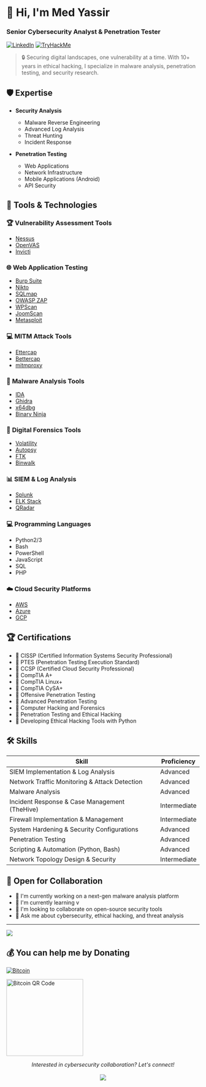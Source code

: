 # 👋 Hi, I'm Med Yassir
### Senior Cybersecurity Analyst & Penetration Tester

[![LinkedIn](https://img.shields.io/badge/LinkedIn-0077B5?style=for-the-badge&logo=linkedin&logoColor=white)](https://www.linkedin.com/in/mohamed-yassir-lazrak/)
[![TryHackMe](https://img.shields.io/badge/TryHackMe-1DA1F2?style=for-the-badge&logo=tryhackme&logoColor=white)](https://tryhackme.com/r/p/V1rusNo1r)

> 🔒 Securing digital landscapes, one vulnerability at a time. With 10+ years in ethical hacking, I specialize in malware analysis, penetration testing, and security research.

## 🛡️ Expertise

- **Security Analysis**
  - Malware Reverse Engineering
  - Advanced Log Analysis
  - Threat Hunting
  - Incident Response
  
- **Penetration Testing**
  - Web Applications
  - Network Infrastructure
  - Mobile Applications (Android)
  - API Security

## 🔧 Tools & Technologies

### 🏆 **Vulnerability Assessment Tools**
- [Nessus](https://www.tenable.com/products/nessus)
- [OpenVAS](https://www.openvas.org/)
- [Invicti](https://www.invicti.com/)

### 🌐 **Web Application Testing**
- [Burp Suite](https://portswigger.net/burp)
- [Nikto](https://cirt.net/Nikto2)
- [SQLmap](http://sqlmap.org/)
- [OWASP ZAP](https://www.zaproxy.org/)
- [WPScan](https://wpscan.com/)
- [JoomScan](https://wiki.owasp.org/index.php/Category:OWASP_Joomla_Scan_Project)
- [Metasploit](https://www.metasploit.com/)

### 💻 **MITM Attack Tools**
- [Ettercap](https://www.ettercap-project.org/)
- [Bettercap](https://www.bettercap.org/)
- [mitmproxy](https://mitmproxy.org/)

### 🔬 **Malware Analysis Tools**
- [IDA](https://hex-rays.com/ida-pro/)
- [Ghidra](https://ghidra-sre.org/)
- [x64dbg](https://x64dbg.com/)
- [Binary Ninja](https://binary.ninja/)

### 🔎 **Digital Forensics Tools**
- [Volatility](https://www.volatilityfoundation.org/)
- [Autopsy](https://www.autopsy.com/)
- [FTK](https://accessdata.com/products-services/forensic-toolkit-ftk)
- [Binwalk](https://github.com/ReFirmLabs/binwalk)

### 📊 **SIEM & Log Analysis**
- [Splunk](https://www.splunk.com/)
- [ELK Stack](https://www.elastic.co/elastic-stack)
- [QRadar](https://www.ibm.com/products/qradar-siem)

### 💻 **Programming Languages**
- Python2/3
- Bash
- PowerShell
- JavaScript
- SQL
- PHP

### ☁️ **Cloud Security Platforms**
- [AWS](https://aws.amazon.com/security/)
- [Azure](https://azure.microsoft.com/en-us/solutions/security/)
- [GCP](https://cloud.google.com/security)

## 🏆 Certifications
- 🎯 CISSP (Certified Information Systems Security Professional)
- 🎯 PTES (Penetration Testing Execution Standard)
- 🎯 CCSP (Certified Cloud Security Professional)
- 🎯 CompTIA A+
- 🎯 CompTIA Linux+
- 🎯 CompTIA CySA+
- 🎯 Offensive Penetration Testing
- 🎯 Advanced Penetration Testing
- 🎯 Computer Hacking and Forensics
- 🎯 Penetration Testing and Ethical Hacking
- 🎯 Developing Ethical Hacking Tools with Python

## 🛠️ Skills

| **Skill**                                          | **Proficiency** |
|----------------------------------------------------|-----------------|
| SIEM Implementation & Log Analysis                 | Advanced        |
| Network Traffic Monitoring & Attack Detection      | Advanced        |
| Malware Analysis                                   | Advanced        |
| Incident Response & Case Management (TheHive)      | Intermediate    |
| Firewall Implementation & Management               | Intermediate    |
| System Hardening & Security Configurations         | Advanced        |
| Penetration Testing                                | Advanced        |
| Scripting & Automation (Python, Bash)              | Advanced        |
| Network Topology Design & Security                 | Intermediate    |

## 🤝 Open for Collaboration

- 🔭 I'm currently working on a next-gen malware analysis platform
- 🌱 I'm currently learning v
- 👯 I'm looking to collaborate on open-source security tools
- 💬 Ask me about cybersecurity, ethical hacking, and threat analysis

---
[![](https://visitcount.itsvg.in/api?id=v1rusno1r&label=Profile%20Views&pretty=false)](https://visitcount.itsvg.in)

## 💰 You can help me by Donating
  [![Bitcoin](https://img.shields.io/badge/Bitcoin-000000?style=for-the-badge&logo=bitcoin&logoColor=white)](bitcoin:1rjPCgprWLSufqA3Qp4YpgR6aXPdXgPQM)

<a href="bitcoin:1rjPCgprWLSufqA3Qp4YpgR6aXPdXgPQM">
  <img src="https://i.ibb.co/MkywcKR/qr.png" alt="Bitcoin QR Code" width="200"/>
</a>

<p align="center">
  <i>Interested in cybersecurity collaboration? Let's connect!</i>
  <br><br>
  <a href="mailto:lazrak.yasser@gmail.com">
    <img src="https://img.shields.io/badge/Email-D14836?style=for-the-badge&logo=gmail&logoColor=white"/>
  </a>
</p>
